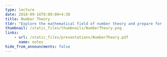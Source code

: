 ```yaml
---
type: lecture
date: 2018-09-16T8:00:00+4:30
title: Number Theory
tldr: "Explore the mathematical field of number theory and prepare for RSA encryption."
thumbnail: /static_files/thumbnails/NumberTheory.png
links: 
    - url: /static_files/presentations/NumberTheory.pdf
      name: notes
hide_from_announcments: false
---
```

